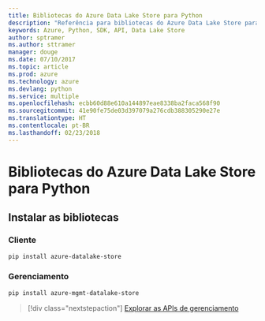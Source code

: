 ```yaml
---
title: Bibliotecas do Azure Data Lake Store para Python
description: "Referência para bibliotecas do Azure Data Lake Store para Python"
keywords: Azure, Python, SDK, API, Data Lake Store
author: sptramer
ms.author: sttramer
manager: douge
ms.date: 07/10/2017
ms.topic: article
ms.prod: azure
ms.technology: azure
ms.devlang: python
ms.service: multiple
ms.openlocfilehash: ecbb60d88e610a144897eae8338ba2faca568f90
ms.sourcegitcommit: 41e90fe75de03d397079a276cdb388305290e27e
ms.translationtype: HT
ms.contentlocale: pt-BR
ms.lasthandoff: 02/23/2018
---
```

# <a name="azure-data-lake-store-libraries-for-python"></a>Bibliotecas do Azure Data Lake Store para Python

## <a name="install-the-libraries"></a>Instalar as bibliotecas
### <a name="client"></a>Cliente

```bash
pip install azure-datalake-store
```

### <a name="management"></a>Gerenciamento

```bash
pip install azure-mgmt-datalake-store
```
> [!div class="nextstepaction"]
> [Explorar as APIs de gerenciamento](/python/api/overview/azure/datalakestore/management)